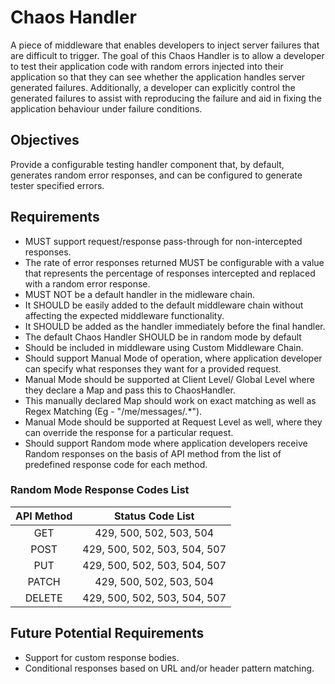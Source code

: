 # Chaos Handler

A piece of middleware that enables developers to inject server failures that are difficult to trigger. The goal of this Chaos Handler is to allow a developer to test their application code with random errors injected into their application so that they can see whether the application handles server generated failures. Additionally, a developer can explicitly control the generated failures to assist with reproducing the failure and aid in fixing the application behaviour under failure conditions. 

## Objectives

Provide a configurable testing handler component that, by default, generates random error responses, and can be configured to generate tester specified errors.

## Requirements

* MUST support request/response pass-through for non-intercepted responses.
* The rate of error responses returned MUST be configurable with a value that represents the percentage of responses intercepted and replaced with a random error response. 
* MUST NOT be a default handler in the midleware chain.
* It SHOULD be easily added to the default middleware chain without affecting the expected middleware functionality.
* It SHOULD be added as the handler immediately before the final handler.
* The default Chaos Handler SHOULD be in random mode by default
* Should be included in middleware using Custom Middleware Chain.
* Should support Manual Mode of operation, where application developer can specify what responses they want for a provided request.
* Manual Mode should be supported at Client Level/ Global Level where they declare a Map and pass this to ChaosHandler.
* This manually declared Map should work on exact matching as well as Regex Matching (Eg - "/me/messages/.*").
* Manual Mode should be supported at Request Level as well, where they can override the response for a particular request.
* Should support Random mode where application developers receive Random responses on the basis of API method from the list of predefined response code for each method.

### Random Mode Response Codes List

| API Method |      Status Code List        |
|:----------:|:----------------------------:|
|     GET    | 429, 500, 502, 503, 504      |
|    POST    | 429, 500, 502, 503, 504, 507 |
|     PUT    | 429, 500, 502, 503, 504, 507 |
|    PATCH   | 429, 500, 502, 503, 504      |
|   DELETE   | 429, 500, 502, 503, 504, 507 |

## Future Potential Requirements

* Support for custom response bodies.
* Conditional responses based on URL and/or header pattern matching.
